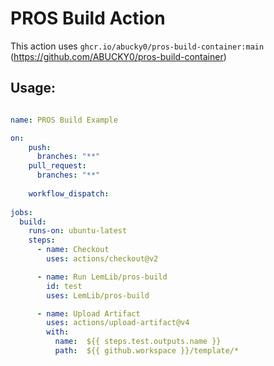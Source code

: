 # PROS Build Action

This action uses `ghcr.io/abucky0/pros-build-container:main` (https://github.com/ABUCKY0/pros-build-container)

## Usage:

```yml

name: PROS Build Example

on:
    push:
      branches: "**"
    pull_request:
      branches: "**"
  
    workflow_dispatch:
  
jobs:
  build:
    runs-on: ubuntu-latest
    steps:
      - name: Checkout
        uses: actions/checkout@v2

      - name: Run LemLib/pros-build
        id: test
        uses: LemLib/pros-build

      - name: Upload Artifact
        uses: actions/upload-artifact@v4
        with:
          name:  ${{ steps.test.outputs.name }}
          path:  ${{ github.workspace }}/template/*
```